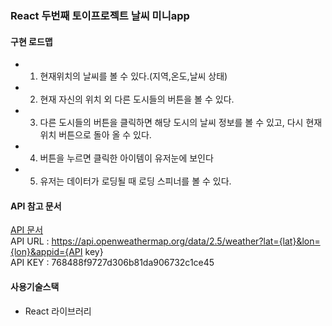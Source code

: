 ### React 두번째 토이프로젝트 날씨 미니app

#### 구현 로드맵

- 1. 현재위치의 날씨를 볼 수 있다.(지역,온도,날씨 상태)
- 2. 현재 자신의 위치 외 다른 도시들의 버튼을 볼 수 있다.
- 3. 다른 도시들의 버튼을 클릭하면 해당 도시의 날씨 정보를 볼 수 있고, 다시 현재 위치 버튼으로 돌아 올 수 있다.
- 4. 버튼을 누르면 클릭한 아이템이 유저눈에 보인다
- 5. 유저는 데이터가 로딩될 때 로딩 스피너를 볼 수 있다.

#### API 참고 문서

[API 문서](https://openweathermap.org/api)<br>
API URL : https://api.openweathermap.org/data/2.5/weather?lat={lat}&lon={lon}&appid={API key}<br>
API KEY : 768488f9727d306b81da906732c1ce45

#### 사용기술스택

- React 라이브러리
